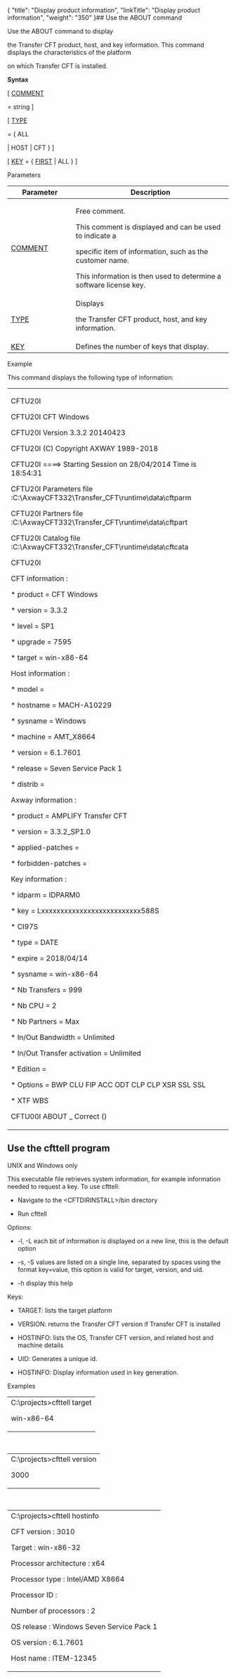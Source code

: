 {
    "title": "Display product information",
    "linkTitle": "Display product information",
    "weight": "350"
}## Use the ABOUT command

Use the ABOUT command to display
the Transfer CFT product, host, and key information. This command displays the characteristics of the platform
on which Transfer CFT is installed.

**Syntax**

\[ [COMMENT](../../../../c_intro_userinterfaces/command_summary/parameter_intro/comment)
= string \]

\[ [TYPE](../../../../c_intro_userinterfaces/command_summary/parameter_intro/type)
= { ALL
| HOST | CFT } \]

\[ [KEY](../../../../c_intro_userinterfaces/command_summary/parameter_intro/key) = { <u>FIRST</u> | ALL } \]

Parameters

<table data-cellspacing="0">
<thead>
<tr class="header">
<th>Parameter</th>
<th>Description</th>
</tr>
</thead>
<tbody>
<tr class="odd" data-valign="top">
<td width="29.338%"><p><a href="../../../../c_intro_userinterfaces/command_summary/parameter_intro/comment">COMMENT</a></p></td>
<td width="70.662%"><p>Free comment.</p>
<p>This comment is displayed and can be used to indicate a
specific item of information, such as the customer name.</p>
<p>This information is then used to determine a software license key.</p></td>
</tr>
<tr class="even" data-valign="top">
<td width="29.338%"><a href="../../../../c_intro_userinterfaces/command_summary/parameter_intro/type">TYPE</a></td>
<td width="70.662%">Displays
the Transfer CFT product, host, and key information.</td>
</tr>
<tr class="odd" data-valign="top">
<td width="29.338%"><a href="../../../../c_intro_userinterfaces/command_summary/parameter_intro/key">KEY</a></td>
<td width="70.662%">Defines the number of keys that display.</td>
</tr>
</tbody>
</table>

Example

This command displays the following type of information:

<table data-cellspacing="0">
<tbody>
<tr class="odd">
<td><p>CFTU20I</p>
<p>CFTU20I CFT Windows</p>
<p>CFTU20I Version 3.3.2 20140423</p>
<p>CFTU20I (C) Copyright AXWAY 1989-2018</p>
<p>CFTU20I ====&gt; Starting Session on 28/04/2014 Time is 18:54:31</p>
<p>CFTU20I Parameters file :C:\AxwayCFT332\Transfer_CFT\runtime\data\cftparm</p>
<p>CFTU20I Partners file :C:\AxwayCFT332\Transfer_CFT\runtime\data\cftpart</p>
<p>CFTU20I Catalog file :C:\AxwayCFT332\Transfer_CFT\runtime\data\cftcata</p>
<p>CFTU20I</p>
<p>CFT information :</p>
<p>* product = CFT Windows</p>
<p>* version = 3.3.2</p>
<p>* level = SP1</p>
<p>* upgrade = 7595</p>
<p>* target = win-x86-64</p>
<p>Host information :</p>
<p>* model =</p>
<p>* hostname = MACH-A10229</p>
<p>* sysname = Windows</p>
<p>* machine = AMT_X8664</p>
<p>* version = 6.1.7601</p>
<p>* release = Seven Service Pack 1</p>
<p>* distrib =</p>
<p>Axway information :</p>
<p>* product = <span>AMPLIFY</span> Transfer CFT</p>
<p>* version = 3.3.2_SP1.0</p>
<p>* applied-patches =</p>
<p>* forbidden-patches =</p>
<p>Key information :</p>
<p>* idparm = IDPARM0</p>
<p>* key = Lxxxxxxxxxxxxxxxxxxxxxxxxxx588S</p>
<p>* CI97S</p>
<p>* type = DATE</p>
<p>* expire = 2018/04/14</p>
<p>* sysname = win-x86-64</p>
<p>* Nb Transfers = 999</p>
<p>* Nb CPU = 2</p>
<p>* Nb Partners = Max</p>
<p>* In/Out Bandwidth = Unlimited</p>
<p>* In/Out Transfer activation = Unlimited</p>
<p>* Edition =</p>
<p>* Options = BWP CLU FIP ACC ODT CLP CLP XSR SSL SSL</p>
<p>* XTF WBS</p>
<p>CFTU00I ABOUT _ Correct ()</p></td>
</tr>
</tbody>
</table>

## <span id="CFTTELL"></span>Use the cfttell program

UNIX and Windows only

This executable file retrieves system information, for example information needed to request a key. To use cfttell:

-   Navigate to the &lt;CFTDIRINSTALL>/bin directory
-   Run cfttell

Options:

-   -l, -L each bit of information is displayed on a new line, this is the default option
-   -s, -S values are listed on a single line, separated by spaces using the format key=value, this option is valid for target, version, and uid.
-   -h display this help

Keys:

-   TARGET: lists the target platform
-   VERSION: returns the Transfer CFT version if Transfer CFT is installed
-   HOSTINFO: lists the OS, Transfer CFT version, and related host and machine details
-   UID: Generates a unique id.
-   HOSTINFO: Display information used in key generation.

Examples

<table data-cellspacing="0">
<tbody>
<tr class="odd">
<td>C:\projects&gt;<span>cfttell target</span><br />
win-x86-64</td>
</tr>
</tbody>
</table>

 

<table data-cellspacing="0">
<tbody>
<tr class="odd">
<td>C:\projects&gt;<span>cfttell version</span><br />
3000</td>
</tr>
</tbody>
</table>

 

<table data-cellspacing="0">
<tbody>
<tr class="odd">
<td>C:\projects&gt;<span>cfttell hostinfo</span><br />
CFT version : 3010<br />
Target : win-x86-32<br />
Processor architecture : x64<br />
Processor type : Intel/AMD X8664<br />
Processor ID :<br />
Number of processors : 2<br />
OS release : Windows Seven Service Pack 1<br />
OS version : 6.1.7601<br />
Host name : ITEM-12345</td>
</tr>
</tbody>
</table>
